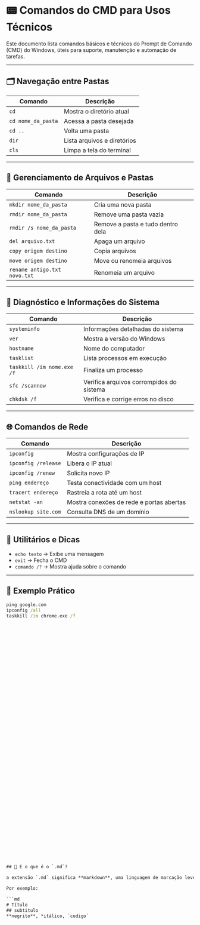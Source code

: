 # 📟 Comandos do CMD para Usos Técnicos

Este documento lista comandos básicos e técnicos do Prompt de Comando (CMD) do Windows, úteis para suporte, manutenção e automação de tarefas.

---

## 🗂️ Navegação entre Pastas

| Comando | Descrição |
|--------|------------|
| `cd` | Mostra o diretório atual |
| `cd nome_da_pasta` | Acessa a pasta desejada |
| `cd ..` | Volta uma pasta |
| `dir` | Lista arquivos e diretórios |
| `cls` | Limpa a tela do terminal |

---

## 📁 Gerenciamento de Arquivos e Pastas

| Comando | Descrição |
|--------|-----------|
| `mkdir nome_da_pasta` | Cria uma nova pasta |
| `rmdir nome_da_pasta` | Remove uma pasta vazia |
| `rmdir /s nome_da_pasta` | Remove a pasta e tudo dentro dela |
| `del arquivo.txt` | Apaga um arquivo |
| `copy origem destino` | Copia arquivos |
| `move origem destino` | Move ou renomeia arquivos |
| `rename antigo.txt novo.txt` | Renomeia um arquivo |

---

## 🧠 Diagnóstico e Informações do Sistema

| Comando | Descrição |
|--------|-----------|
| `systeminfo` | Informações detalhadas do sistema |
| `ver` | Mostra a versão do Windows |
| `hostname` | Nome do computador |
| `tasklist` | Lista processos em execução |
| `taskkill /im nome.exe /f` | Finaliza um processo |
| `sfc /scannow` | Verifica arquivos corrompidos do sistema |
| `chkdsk /f` | Verifica e corrige erros no disco |

---

## 🌐 Comandos de Rede

| Comando | Descrição |
|--------|-----------|
| `ipconfig` | Mostra configurações de IP |
| `ipconfig /release` | Libera o IP atual |
| `ipconfig /renew` | Solicita novo IP |
| `ping endereço` | Testa conectividade com um host |
| `tracert endereço` | Rastreia a rota até um host |
| `netstat -an` | Mostra conexões de rede e portas abertas |
| `nslookup site.com` | Consulta DNS de um domínio |

---

## 🧰 Utilitários e Dicas

- `echo texto` → Exibe uma mensagem
- `exit` → Fecha o CMD
- `comando /?` → Mostra ajuda sobre o comando

---

## 📌 Exemplo Prático

```cmd
ping google.com
ipconfig /all
taskkill /im chrome.exe /f















































## 📌 E o que é o `.md`?

a extensão `.md` significa **markdown**, uma linguagem de marcação leve para **formatar texto** com títulos, listas, links, imagens e código, de forma simples.

Por exemplo:

```md
# Título
## subtitulo
**negrito**, *itálico, `codigo`

